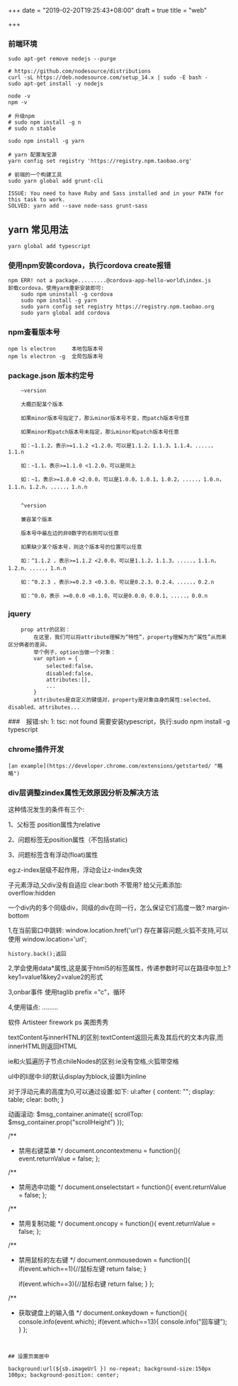 +++
date = "2019-02-20T19:25:43+08:00"
draft = true
title = "web"

+++


### 前端环境

    sudo apt-get remove nodejs --purge

    # https://github.com/nodesource/distributions
    curl -sL https://deb.nodesource.com/setup_14.x | sudo -E bash -
    sudo apt-get install -y nodejs

    node -v
    npm -v

    # 升级npm
    # sudo npm install -g n
    # sudo n stable

    sudo npm install -g yarn

    # yarn 配置淘宝源
    yarn config set registry 'https://registry.npm.taobao.org'

    # 前端的一个构建工具
    sudo yarn global add grunt-cli

    ISSUE: You need to have Ruby and Sass installed and in your PATH for this task to work.
    SOLVED: yarn add --save node-sass grunt-sass

## yarn 常见用法

    yarn global add typescript


### 使用npm安装cordova，执行cordova create报错
    npm ERR! not a package.........@cordova-app-hello-world\index.js
    卸载cordova，使用yarm重新安装即可:
        sudo npm uninstall -g cordova
        sudo npm install -g yarn
        sudo yarn config set registry https://registry.npm.taobao.org
        sudo yarn global add cordova


### npm查看版本号
~~~
npm ls electron     本地包版本号
npm ls electron -g  全局包版本号
~~~


### package.json 版本约定号
~~~
    ~version

    大概匹配某个版本

    如果minor版本号指定了，那么minor版本号不变，而patch版本号任意

    如果minor和patch版本号未指定，那么minor和patch版本号任意

    如：~1.1.2，表示>=1.1.2 <1.2.0，可以是1.1.2，1.1.3，1.1.4，.....，1.1.n

    如：~1.1，表示>=1.1.0 <1.2.0，可以是同上

    如：~1，表示>=1.0.0 <2.0.0，可以是1.0.0，1.0.1，1.0.2，.....，1.0.n，1.1.n，1.2.n，.....，1.n.n


    ^version

    兼容某个版本

    版本号中最左边的非0数字的右侧可以任意

    如果缺少某个版本号，则这个版本号的位置可以任意

    如：^1.1.2 ，表示>=1.1.2 <2.0.0，可以是1.1.2，1.1.3，.....，1.1.n，1.2.n，.....，1.n.n

    如：^0.2.3 ，表示>=0.2.3 <0.3.0，可以是0.2.3，0.2.4，.....，0.2.n

    如：^0.0，表示 >=0.0.0 <0.1.0，可以是0.0.0，0.0.1，.....，0.0.n
~~~

### jquery
~~~
    prop attr的区别：
        在这里，我们可以将attribute理解为“特性”，property理解为为“属性”从而来区分俩者的差异。
        举个例子，option当做一个对象：
        var option = {
            selected:false，
            disabled:false，
            attributes:[],
            ...
        }
        attributes是自定义的键值对，property是对象自身的属性:selected、disabled、attributes...
~~~

###　报错:sh: 1: tsc: not found
    需要安装typescript，执行:sudo npm install -g typescript

### chrome插件开发
    [an example](https://developer.chrome.com/extensions/getstarted/ "略略")

### div层调整zindex属性无效原因分析及解决方法
这种情况发生的条件有三个:

1、父标签 position属性为relative

2、问题标签无position属性（不包括static)

3、问题标签含有浮动(float)属性

eg:z-index层级不起作用，浮动会让z-index失效


子元素浮动,父div没有自适应
clear:both 不管用?
给父元素添加: overflow:hidden

一个div内的多个同级div，同级的div在同一行，怎么保证它们高度一致?
margin-bottom


1,在当前窗口中跳转:
	window.location.href('url') 存在兼容问题,火狐不支持,可以使用 window.location='url';

	history.back();返回

2,学会使用data*属性,这是属于html5的标签属性，传递参数时可以在路径中加上?key1=value1&key2=value2的形式

3,onbar事件
	使用taglib prefix ="c"，循环

4,使用锚点:
	<a name="anchor1"/>.........<a target="#anchor1"/>


软件 Artisteer firework ps 美图秀秀

textContent与innerHTNL的区别:textContent返回元素及其后代的文本内容,而innerHTML则返回HTML

ie和火狐遍历子节点chileNodes的区别:ie没有空格,火狐带空格

ul中的li居中:li的默认display为block,设置li为inline


对于浮动元素的高度为0,可以通过设置:如下:
	ul:after {
	  content: "";
	  display: table;
	  clear: both;
	}


动画滚动:
$msg_container.animate({ scrollTop: $msg_container.prop("scrollHeight") });


/**
* 禁用右键菜单
*/
document.oncontextmenu = function(){
    event.returnValue = false;
};

/**
* 禁用选中功能
*/
document.onselectstart = function(){
    event.returnValue = false;
};

/**
* 禁用复制功能
*/
document.oncopy = function(){
    event.returnValue = false;
};

/**
* 禁用鼠标的左右键
*/
document.onmousedown = function(){
    if(event.which==1){//鼠标左键
        return false;
    }

    if(event.which==3){//鼠标右键
        return false;
    }
};

/**
* 获取键盘上的输入值
*/
document.onkeydown = function(){
    console.info(event.which);
    if(event.which==13){
        console.info("回车键");
    }
};
~~~


## 设置页面居中

background:url(${sb.imageUrl }) no-repeat; background-size:150px 100px; background-position: center;

